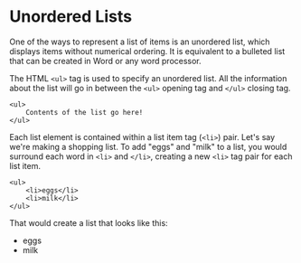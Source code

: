 # Unordered Lists

One of the ways to represent a list of items is an unordered list, which displays items without numerical ordering. It is equivalent to a bulleted list that can be created in Word or any word processor.

The HTML `<ul>` tag is used to specify an unordered list. All the information about the list will go in between the `<ul>` opening tag and `</ul>` closing tag.

```markup
<ul>
    Contents of the list go here!
</ul>
```

Each list element is contained within a list item tag \(`<li>`\) pair. Let's say we're making a shopping list. To add "eggs" and "milk" to a list, you would surround each word in `<li>` and `</li>`, creating a new `<li>` tag pair for each list item.

```markup
<ul>
    <li>eggs</li>
    <li>milk</li>
</ul>
```

That would create a list that looks like this:

* eggs
* milk

